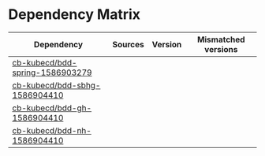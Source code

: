 # Dependency Matrix

Dependency | Sources | Version | Mismatched versions
---------- | ------- | ------- | -------------------
[cb-kubecd/bdd-spring-1586903279](https://github.com/cb-kubecd/bdd-spring-1586903279.git) |  | []() | 
[cb-kubecd/bdd-sbhg-1586904410](https://github.com/cb-kubecd/bdd-sbhg-1586904410.git) |  | []() | 
[cb-kubecd/bdd-gh-1586904410](https://github.com/cb-kubecd/bdd-gh-1586904410.git) |  | []() | 
[cb-kubecd/bdd-nh-1586904410](https://github.com/cb-kubecd/bdd-nh-1586904410.git) |  | []() | 
